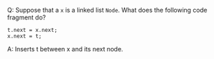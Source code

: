 Q: Suppose that a `x` is a linked list `Node`. What does the following
code fragment do?

```
t.next = x.next;
x.next = t;
```

A: Inserts t between x and its next node.
